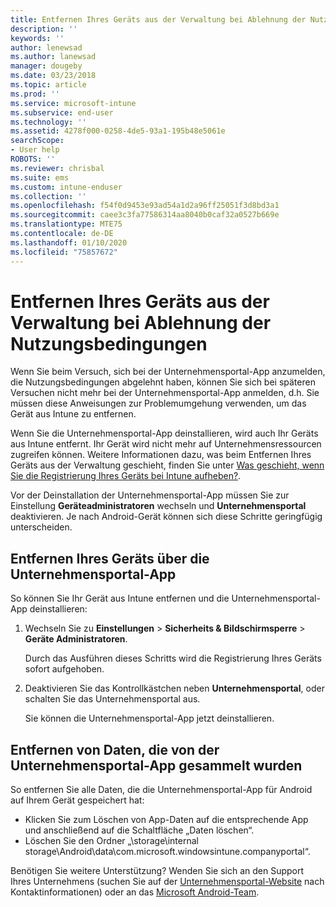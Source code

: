 ```yaml
---
title: Entfernen Ihres Geräts aus der Verwaltung bei Ablehnung der Nutzungsbedingungen | Microsoft-Dokumentation
description: ''
keywords: ''
author: lenewsad
ms.author: lanewsad
manager: dougeby
ms.date: 03/23/2018
ms.topic: article
ms.prod: ''
ms.service: microsoft-intune
ms.subservice: end-user
ms.technology: ''
ms.assetid: 4278f000-0258-4de5-93a1-195b48e5061e
searchScope:
- User help
ROBOTS: ''
ms.reviewer: chrisbal
ms.suite: ems
ms.custom: intune-enduser
ms.collection: ''
ms.openlocfilehash: f54f0d9453e93ad54a1d2a96ff25051f3d8bd3a1
ms.sourcegitcommit: caee3c3fa77586314aa8040b0caf32a0527b669e
ms.translationtype: MTE75
ms.contentlocale: de-DE
ms.lasthandoff: 01/10/2020
ms.locfileid: "75857672"
---
```

# <a name="remove-your-device-from-management-if-you-declined-terms-of-use"></a>Entfernen Ihres Geräts aus der Verwaltung bei Ablehnung der Nutzungsbedingungen

Wenn Sie beim Versuch, sich bei der Unternehmensportal-App anzumelden, die Nutzungsbedingungen abgelehnt haben, können Sie sich bei späteren Versuchen nicht mehr bei der Unternehmensportal-App anmelden, d.h. Sie müssen diese Anweisungen zur Problemumgehung verwenden, um das Gerät aus Intune zu entfernen.

Wenn Sie die Unternehmensportal-App deinstallieren, wird auch Ihr Geräts aus Intune entfernt. Ihr Gerät wird nicht mehr auf Unternehmensressourcen zugreifen können. Weitere Informationen dazu, was beim Entfernen Ihres Geräts aus der Verwaltung geschieht, finden Sie unter [Was geschieht, wenn Sie die Registrierung Ihres Geräts bei Intune aufheben?](what-happens-if-you-unenroll-your-device-from-intune-android.md).

Vor der Deinstallation der Unternehmensportal-App müssen Sie zur Einstellung **Geräteadministratoren** wechseln und **Unternehmensportal** deaktivieren. Je nach Android-Gerät können sich diese Schritte geringfügig unterscheiden.

## <a name="removing-the-device-from-the-company-portal-app"></a>Entfernen Ihres Geräts über die Unternehmensportal-App

So können Sie Ihr Gerät aus Intune entfernen und die Unternehmensportal-App deinstallieren:

1. Wechseln Sie zu **Einstellungen** &gt; **Sicherheits &amp; Bildschirmsperre** &gt; **Geräte Administratoren**.

    Durch das Ausführen dieses Schritts wird die Registrierung Ihres Geräts sofort aufgehoben.

2. Deaktivieren Sie das Kontrollkästchen neben **Unternehmensportal**, oder schalten Sie das Unternehmensportal aus.

    Sie können die Unternehmensportal-App jetzt deinstallieren.

## <a name="removing-data-collected-by-the-company-portal-app"></a>Entfernen von Daten, die von der Unternehmensportal-App gesammelt wurden

So entfernen Sie alle Daten, die die Unternehmensportal-App für Android auf Ihrem Gerät gespeichert hat:

- Klicken Sie zum Löschen von App-Daten auf die entsprechende App und anschließend auf die Schaltfläche „Daten löschen“.
- Löschen Sie den Ordner „\storage\internal storage\Android\data\com.microsoft.windowsintune.companyportal“.


Benötigen Sie weitere Unterstützung? Wenden Sie sich an den Support Ihres Unternehmens (suchen Sie auf der [Unternehmensportal-Website](https://go.microsoft.com/fwlink/?linkid=2010980) nach Kontaktinformationen) oder an das <a href="mailto:wintunedroidfbk@microsoft.com?subject=I'm having unenrolling my Android device&body=Describe the issue you're experiencing here.">Microsoft Android-Team</a>.
